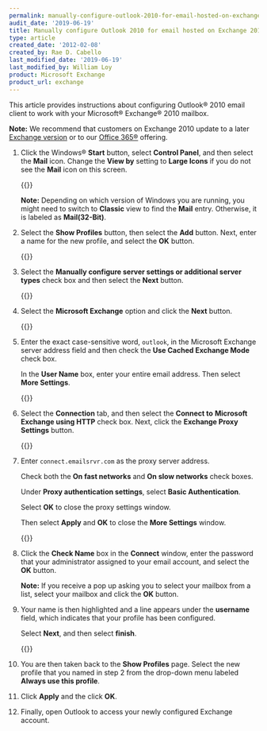```yaml
---
permalink: manually-configure-outlook-2010-for-email-hosted-on-exchange-2010/
audit_date: '2019-06-19'
title: Manually configure Outlook 2010 for email hosted on Exchange 2010
type: article
created_date: '2012-02-08'
created_by: Rae D. Cabello
last_modified_date: '2019-06-19'
last_modified_by: William Loy
product: Microsoft Exchange
product_url: exchange
---
```


This article provides instructions about configuring Outlook&reg; 2010 email client to work with your Microsoft&reg; Exchange&reg; 2010 mailbox.

**Note:** We recommend that customers on Exchange 2010 update to a later [Exchange version](/how-to/upgrading-your-exchange-version) or to our [Office 365&reg;](/how-to/upgrade-rackspace-email-and-microsoft-exchange-to-office-365-faq) offering.

1. Click the Windows&reg; **Start** button, select **Control Panel**, and then select the
   **Mail** icon. Change the **View by** setting to **Large Icons** if you do not see the **Mail** icon on this screen.

   {{<image src="EAOutlook2010ExchangeTwo.png" alt="" title="">}}

   **Note:** Depending on which version of Windows you are running, you might need
   to switch to **Classic** view to find the **Mail** entry. Otherwise, it is
   labeled as **Mail(32-Bit)**.

2. Select the **Show Profiles** button, then select the **Add** button.
   Next, enter a name for the new profile, and select the **OK** button.

   {{<image src="EAOutlook2010Exchange4.png" alt="" title="">}}

3. Select the **Manually configure server settings or additional server**
   **types** check box and then select the **Next** button.

   {{<image src="EAOutlook2010Exchange50.png" alt="" title="">}}

4. Select the **Microsoft Exchange** option and click
   the **Next** button.

   {{<image src="EAOutlook2010Exchange6.png" alt="" title="">}}

5. Enter the exact case-sensitive word, `outlook`, in the Microsoft Exchange server address field
   and then check the **Use Cached Exchange Mode** check box.

   In the **User Name** box, enter your entire email address.
   Then select **More Settings**.

   {{<image src="EAOutlook2010WithExchange2010.png" alt="" title="">}}

6. Select the **Connection** tab, and then select the **Connect to**
  **Microsoft Exchange using HTTP** check box. Next, click
   the **Exchange Proxy Settings** button.

   {{<image src="EAOutlook2010Exchange8.png" alt="" title="">}}

7. Enter `connect.emailsrvr.com` as the proxy server address.

   Check both the **On fast networks** and **On slow networks** check boxes.

   Under **Proxy authentication settings**, select **Basic
   Authentication**.  

   Select **OK** to close the proxy settings window.

   Then select **Apply** and **OK** to close the **More Settings** window.

   {{<image src="EAOutlook2010WithExchange20102.png" alt="" title="">}}

8. Click the **Check Name** box in the **Connect** window, enter the password that your  administrator assigned to your
   email account, and select the **OK** button.

   **Note:** If you receive a pop up asking you to select your mailbox from a
   list, select your mailbox and click the **OK** button.

9. Your name is then highlighted and a line appears under the
   **username** field, which indicates that your profile has been configured.

   Select **Next**, and then select **finish**.

   {{<image src="EAOutlook2010WithExchange20103.png" alt="" title="">}}

10. You are then taken back to the **Show Profiles** page. Select the new profile that you named in step 2 from the drop-down menu labeled **Always use this profile**.

11. Click **Apply** and the click **OK**. 

12. Finally, open Outlook to access your newly configured Exchange account.
